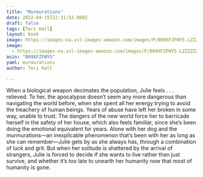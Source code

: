 ```yaml
---
title: "Murmurations"
date: 2022-04-15T22:31:53.000Z
draft: false
tags: [Teri Hall]
layout: book
image: https://images-na.ssl-images-amazon.com/images/P/B09XFZFWY5.LZZZZZZZ.jpg
image: 
  - https://images-na.ssl-images-amazon.com/images/P/B09XFZFWY5.LZZZZZZZ.jpg
asin: "B09XFZFWY5"
yaml: murmurations
author: Teri Hall

---
```


When a biological weapon decimates the population, Julie feels . . . relieved. To her, the apocalypse doesn’t seem any more dangerous than navigating the world before, when she spent all her energy trying to avoid the treachery of human beings. Years of abuse have left her broken in some way, unable to trust. The dangers of the new world force her to barricade herself in the safety of her house, which also feels familiar, since she’s been doing the emotional equivalent for years. Alone with her dog and the murmurations—an inexplicable phenomenon that’s been with her as long as she can remember—Julie gets by as she always has, through a combination of luck and grit. But when her solitude is shattered by the arrival of strangers, Julie is forced to decide if she wants to live rather than just survive, and whether it’s too late to unearth her humanity now that most of humanity is gone.